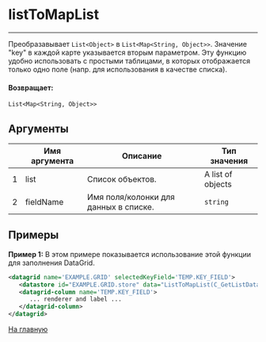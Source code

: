 # listToMapList

---

Преобразавывает `List<Object>` в `List<Map<String, Object>>`. Значение "key" в каждой карте указывается вторым параметром.
Эту функцию удобно использовать с простыми таблицами, в которых отображается только одно поле (напр. для использования в качестве списка).

#### Возвращает:

`List<Map<String, Object>>`

## Аргументы

|  | Имя аргумента | Описание | Тип значения |
| --- | --- | --- | --- |
| 1 | list | Список объектов. | A list of objects |
| 2 | fieldName | Имя поля/колонки для данных в списке. | `string` |

## Примеры

**Пример 1:** В этом примере показывается использование этой функции для заполнения DataGrid.
```xml
<datagrid name='EXAMPLE.GRID' selectedKeyField='TEMP.KEY_FIELD'>
   <datastore id="EXAMPLE.GRID.store" data="ListToMapList(C_GetListData(), 'TEMP.KEY_FIELD')" />
   <datagrid-column name='TEMP.KEY_FIELD'>
      ... renderer and label ...
   </datagrid-column>
</datagrid>
```



[На главную](./ecmfunctions/)